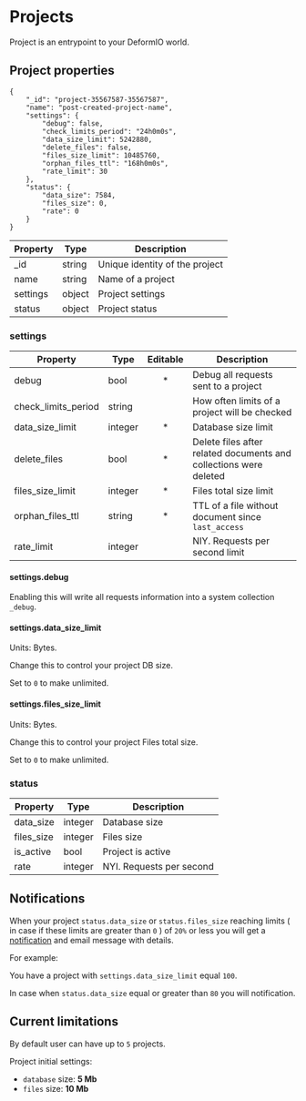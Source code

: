 # Projects

Project is an entrypoint to your DeformIO world.

## Project properties

	{
	    "_id": "project-35567587-35567587",
	    "name": "post-created-project-name",
	    "settings": {
	    	"debug": false,
	        "check_limits_period": "24h0m0s",
	        "data_size_limit": 5242880,
	        "delete_files": false,
	        "files_size_limit": 10485760,
	        "orphan_files_ttl": "168h0m0s",
	        "rate_limit": 30
	    },
	    "status": {
	        "data_size": 7584,
	        "files_size": 0,
	        "rate": 0
	    }
	}


Property      | Type          | Description
--------------|---------------|-------------
\_id          | string        | Unique identity of the project
name          | string        | Name of a project
settings      | object        | Project settings
status        | object        | Project status

### settings

Property              | Type   | Editable | Description
----------------------|--------|:--------:|-----------
debug                 | bool   | *        | Debug all requests sent to a project
check\_limits\_period | string |          | How often limits of a project will be checked
data\_size\_limit     | integer| *        | Database size limit
delete\_files         | bool   | *        | Delete files after related documents and collections were deleted
files\_size\_limit    | integer| *        | Files total size limit
orphan\_files\_ttl    | string | *        | TTL of a file without document since `last_access`
rate\_limit           | integer|          | NIY. Requests per second limit

#### settings.debug

Enabling this will write all requests information into a system collection `_debug`.

#### settings.data\_size\_limit

Units: Bytes. 

Change this to control your project DB size.

Set to `0` to make unlimited.

#### settings.files\_size\_limit

Units: Bytes. 

Change this to control your project Files total size.

Set to `0` to make unlimited.


### status

Property     | Type          | Description
-------------|---------------|-------------
data_size    | integer       | Database size
files_size   | integer       | Files size
is_active    | bool          | Project is active
rate         | integer       | NYI. Requests per second


## Notifications

When your project `status.data_size` or `status.files_size` reaching limits ( in case if these limits are greater than `0` ) of `20%` or less you will get a [notification](/collections/#system-collections) and email message with details.

For example:

You have a project with `settings.data_size_limit` equal `100`.

In case when `status.data_size` equal or greater than `80` you will notification.


## Current limitations

By default user can have up to `5` projects.

Project initial settings:

  * `database` size: **5 Mb**
  * `files` size: **10 Mb**
